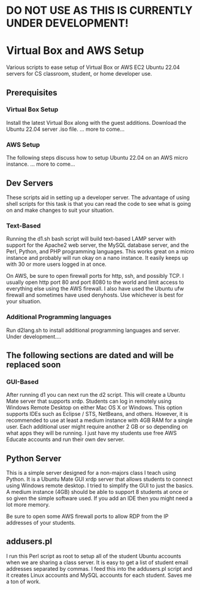 # DO NOT USE AS THIS IS CURRENTLY UNDER DEVELOPMENT!
# Virtual Box and AWS Setup
Various scripts to ease setup of Virtual Box or AWS EC2 Ubuntu 22.04 servers for CS classroom, student, or home developer use.

## Prerequisites
### Virtual Box Setup
Install the latest Virtual Box along with the guest additions. Download the Ubuntu 22.04 server .iso file.
... more to come...

### AWS Setup
The following steps discuss how to setup Ubuntu 22.04 on an AWS micro instance. 
... more to come...

## Dev Servers
These scripts aid in setting up a developer server. The advantage of using shell scripts for this task
is that you can read the code to see what is going on and make changes to suit your situation.

### Text-Based
Running the d1.sh bash script will build text-based LAMP server 
with support for the Apache2 web server, the MySQL database server, and the Perl, Python, and PHP programming languages. 
This works great on a micro instance and probably will run okay on a nano instance. 
It easily keeps up with 30 or more users logged in at once.

On AWS, be sure to open firewall ports for http, ssh, and possibly TCP. 
I usually open http port 80 and port 8080 to the world and limit access to everything else using
the AWS firewall. I also have used the Ubuntu ufw firewall and sometimes have used denyhosts. 
Use whichever is best for your situation.

### Additional Programming languages
Run d2lang.sh to install additional programming languages and server. Under development....

## The following sections are dated and will be replaced soon
### GUI-Based
After running d1 you can next run the d2 script. This will create a Ubuntu Mate server that supports xrdp.
Students can log in remotely using Windows Remote Desktop on either Mac OS X or Windows. This option supports
IDEs such as Eclipse / STS, NetBeans, and others. However, it is recommended to use at least a medium instance with
4GB RAM for a single user. Each additional user might require another 2 GB or so depending on what apps they will be
running. I just have my students use free AWS Educate accounts and run their own dev server.

## Python Server
This is a simple server designed for a non-majors class I teach using Python. It is a Ubuntu Mate GUI xrdp server that allows
students to connect using Windows remote desktop. I tried to simplify the GUI to just the basics. A medium instance (4GB)
should be able to support 8 students at once or so given the simple software used. If you add an IDE then you might need
a lot more memory.

Be sure to open some AWS firewall ports to allow RDP from the IP addresses of your students.

## addusers.pl
I run this Perl script as root to setup all of the student Ubuntu accounts when we are sharing a class server. 
It is easy to get a list of student email addresses separated
by commas. I feed this into the addusers.pl script and it creates Linux accounts and MySQL accounts for each student.
Saves me a ton of work.

